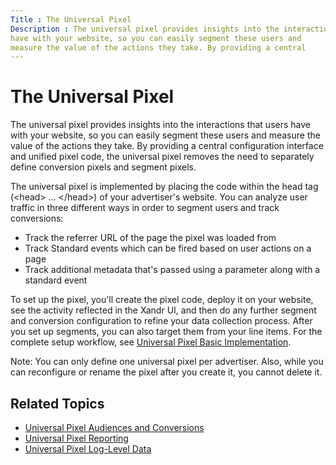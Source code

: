 ```yaml
---
Title : The Universal Pixel
Description : The universal pixel provides insights into the interactions that users
have with your website, so you can easily segment these users and
measure the value of the actions they take. By providing a central
---
```



# The Universal Pixel



The universal pixel provides insights into the interactions that users
have with your website, so you can easily segment these users and
measure the value of the actions they take. By providing a central
configuration interface and unified pixel code, the universal pixel
removes the need to separately define conversion pixels and segment
pixels.

The universal pixel is implemented by placing the code within the head
tag (\<head\> ... \</head\>) of your advertiser's website. You can
analyze user traffic in three different ways in order to segment users
and track conversions:

- Track the referrer URL of the page the pixel was loaded from
- Track Standard events which can be fired based on user actions on a
  page
- Track additional metadata that's passed using a parameter along with a
  standard event

To set up the pixel, you'll create the pixel code, deploy it on your
website, see the activity reflected in the Xandr
UI, and then do any further segment and conversion configuration to
refine your data collection process. After you set up segments, you can
also target them from your line items. For the complete setup workflow,
see <a href="universal-pixel-basic-implementation.html" class="xref"
title="With the most basic implementation of the universal pixel, you can track page views and identify the URLs driving them. Setting up the basic implementation requires you to set up the Universal Pixel object in Monetize, deploy the script code containing the pixel ID on your website, and check your pixel activity on the Activity tab in the Universal Pixels page.">Universal
Pixel Basic Implementation</a>.

<div id="ID-000004f3__note_ypg_tsh_tsb" 

Note: You can only define one universal
pixel per advertiser. Also, while you can reconfigure or rename the
pixel after you create it, you cannot delete it.





## Related Topics

- <a href="universal-pixel-audiences-and-conversions.html" class="xref"
  title="After you have set up standard or custom event tracking, you can use the data you collect to identify audiences and conversions.">Universal
  Pixel Audiences and Conversions</a>
- <a href="universal-pixel-reporting.html" class="xref"
  title="In addition to the activity reporting available from the Universal Pixels page, a number of reports and feeds contain information about universal pixel activity.">Universal
  Pixel Reporting</a>
- <a
  href="https://docs.xandr.com/bundle/log-level-data/page/universal-pixel-feed.html"
  class="xref" target="_blank">Universal Pixel Log-Level Data</a>






